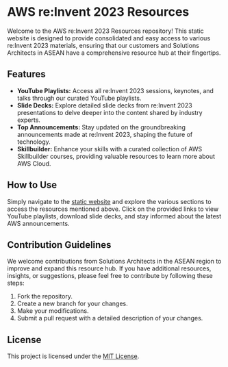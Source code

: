 # AWS re:Invent 2023 Resources

Welcome to the AWS re:Invent 2023 Resources repository! This static website is designed to provide consolidated and easy access to various re:Invent 2023 materials, ensuring that our customers and Solutions Architects in ASEAN have a comprehensive resource hub at their fingertips.

## Features

- **YouTube Playlists:** Access all re:Invent 2023 sessions, keynotes, and talks through our curated YouTube playlists.
- **Slide Decks:** Explore detailed slide decks from re:Invent 2023 presentations to delve deeper into the content shared by industry experts.
- **Top Announcements:** Stay updated on the groundbreaking announcements made at re:Invent 2023, shaping the future of technology.
- **Skillbuilder:** Enhance your skills with a curated collection of AWS Skillbuilder courses, providing valuable resources to learn more about AWS Cloud.

## How to Use

Simply navigate to the [static website](https://main.d2o827d19bzu23.amplifyapp.com/) and explore the various sections to access the resources mentioned above. Click on the provided links to view YouTube playlists, download slide decks, and stay informed about the latest AWS announcements.

## Contribution Guidelines

We welcome contributions from Solutions Architects in the ASEAN region to improve and expand this resource hub. If you have additional resources, insights, or suggestions, please feel free to contribute by following these steps:

1. Fork the repository.
2. Create a new branch for your changes.
3. Make your modifications.
4. Submit a pull request with a detailed description of your changes.

## License

This project is licensed under the [MIT License](LICENSE).

